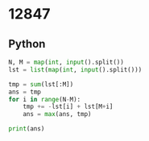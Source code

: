 # 12847

## Python

```python
N, M = map(int, input().split())
lst = list(map(int, input().split()))

tmp = sum(lst[:M])
ans = tmp
for i in range(N-M):
    tmp += -lst[i] + lst[M+i]  
    ans = max(ans, tmp)

print(ans)

```
